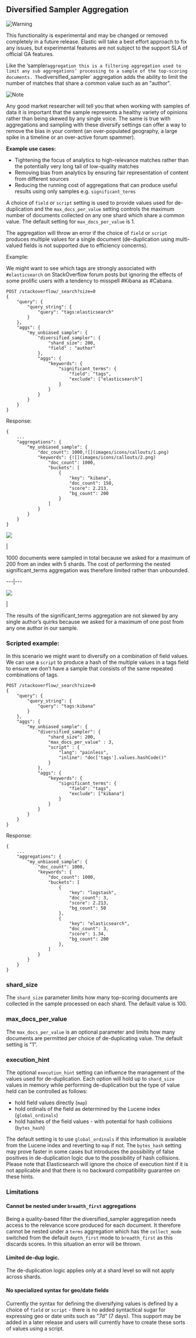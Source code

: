 ## Diversified Sampler Aggregation

![Warning](images/icons/warning.png)

This functionality is experimental and may be changed or removed completely in a future release. Elastic will take a best effort approach to fix any issues, but experimental features are not subject to the support SLA of official GA features.

Like the ‘sampler` aggregation this is a filtering aggregation used to limit any sub aggregations’ processing to a sample of the top-scoring documents. The `diversified_sampler` aggregation adds the ability to limit the number of matches that share a common value such as an "author".

![Note](images/icons/note.png)

Any good market researcher will tell you that when working with samples of data it is important that the sample represents a healthy variety of opinions rather than being skewed by any single voice. The same is true with aggregations and sampling with these diversify settings can offer a way to remove the bias in your content (an over-populated geography, a large spike in a timeline or an over-active forum spammer).

 **Example use cases:**

  * Tightening the focus of analytics to high-relevance matches rather than the potentially very long tail of low-quality matches 
  * Removing bias from analytics by ensuring fair representation of content from different sources 
  * Reducing the running cost of aggregations that can produce useful results using only samples e.g. `significant_terms`



A choice of `field` or `script` setting is used to provide values used for de-duplication and the `max_docs_per_value` setting controls the maximum number of documents collected on any one shard which share a common value. The default setting for `max_docs_per_value` is 1.

The aggregation will throw an error if the choice of `field` or `script` produces multiple values for a single document (de-duplication using multi-valued fields is not supported due to efficiency concerns).

Example:

We might want to see which tags are strongly associated with `#elasticsearch` on StackOverflow forum posts but ignoring the effects of some prolific users with a tendency to misspell #Kibana as #Cabana.
    
    
    POST /stackoverflow/_search?size=0
    {
        "query": {
            "query_string": {
                "query": "tags:elasticsearch"
            }
        },
        "aggs": {
            "my_unbiased_sample": {
                "diversified_sampler": {
                    "shard_size": 200,
                    "field" : "author"
                },
                "aggs": {
                    "keywords": {
                        "significant_terms": {
                            "field": "tags",
                            "exclude": ["elasticsearch"]
                        }
                    }
                }
            }
        }
    }

Response:
    
    
    {
        ...
        "aggregations": {
            "my_unbiased_sample": {
                "doc_count": 1000,![](images/icons/callouts/1.png)
                "keywords": {![](images/icons/callouts/2.png)
                    "doc_count": 1000,
                    "buckets": [
                        {
                            "key": "kibana",
                            "doc_count": 150,
                            "score": 2.213,
                            "bg_count": 200
                        }
                    ]
                }
            }
        }
    }

![](images/icons/callouts/1.png)

| 

1000 documents were sampled in total because we asked for a maximum of 200 from an index with 5 shards. The cost of performing the nested significant_terms aggregation was therefore limited rather than unbounded.   
  
---|---  
  
![](images/icons/callouts/2.png)

| 

The results of the significant_terms aggregation are not skewed by any single author’s quirks because we asked for a maximum of one post from any one author in our sample.   
  
### Scripted example:

In this scenario we might want to diversify on a combination of field values. We can use a `script` to produce a hash of the multiple values in a tags field to ensure we don’t have a sample that consists of the same repeated combinations of tags.
    
    
    POST /stackoverflow/_search?size=0
    {
        "query": {
            "query_string": {
                "query": "tags:kibana"
            }
        },
        "aggs": {
            "my_unbiased_sample": {
                "diversified_sampler": {
                    "shard_size": 200,
                    "max_docs_per_value" : 3,
                    "script" : {
                        "lang": "painless",
                        "inline": "doc['tags'].values.hashCode()"
                    }
                },
                "aggs": {
                    "keywords": {
                        "significant_terms": {
                            "field": "tags",
                            "exclude": ["kibana"]
                        }
                    }
                }
            }
        }
    }

Response:
    
    
    {
        ...
        "aggregations": {
            "my_unbiased_sample": {
                "doc_count": 1000,
                "keywords": {
                    "doc_count": 1000,
                    "buckets": [
                        {
                            "key": "logstash",
                            "doc_count": 3,
                            "score": 2.213,
                            "bg_count": 50
                        },
                        {
                            "key": "elasticsearch",
                            "doc_count": 3,
                            "score": 1.34,
                            "bg_count": 200
                        },
                    ]
                }
            }
        }
    }

### shard_size

The `shard_size` parameter limits how many top-scoring documents are collected in the sample processed on each shard. The default value is 100.

### max_docs_per_value

The `max_docs_per_value` is an optional parameter and limits how many documents are permitted per choice of de-duplicating value. The default setting is "1".

### execution_hint

The optional `execution_hint` setting can influence the management of the values used for de-duplication. Each option will hold up to `shard_size` values in memory while performing de-duplication but the type of value held can be controlled as follows:

  * hold field values directly (`map`) 
  * hold ordinals of the field as determined by the Lucene index (`global_ordinals`) 
  * hold hashes of the field values - with potential for hash collisions (`bytes_hash`) 



The default setting is to use `global_ordinals` if this information is available from the Lucene index and reverting to `map` if not. The `bytes_hash` setting may prove faster in some cases but introduces the possibility of false positives in de-duplication logic due to the possibility of hash collisions. Please note that Elasticsearch will ignore the choice of execution hint if it is not applicable and that there is no backward compatibility guarantee on these hints.

### Limitations

#### Cannot be nested under `breadth_first` aggregations

Being a quality-based filter the diversified_sampler aggregation needs access to the relevance score produced for each document. It therefore cannot be nested under a `terms` aggregation which has the `collect_mode` switched from the default `depth_first` mode to `breadth_first` as this discards scores. In this situation an error will be thrown.

#### Limited de-dup logic.

The de-duplication logic applies only at a shard level so will not apply across shards.

#### No specialized syntax for geo/date fields

Currently the syntax for defining the diversifying values is defined by a choice of `field` or `script` \- there is no added syntactical sugar for expressing geo or date units such as "7d" (7 days). This support may be added in a later release and users will currently have to create these sorts of values using a script.
